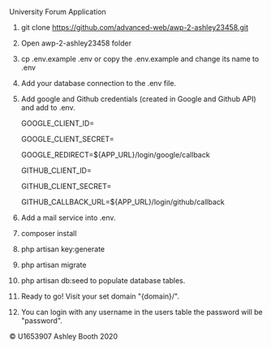 University Forum Application

1. git clone https://github.com/advanced-web/awp-2-ashley23458.git
2. Open awp-2-ashley23458 folder 
3. cp .env.example .env  or copy the .env.example and change its name to .env
4. Add your database connection to the .env file.
5. Add google and Github credentials (created in Google and Github API) and add to .env.
   
   GOOGLE_CLIENT_ID=

   GOOGLE_CLIENT_SECRET=
   
   GOOGLE_REDIRECT=${APP_URL}/login/google/callback
   
   GITHUB_CLIENT_ID=
   
   GITHUB_CLIENT_SECRET=
   
   GITHUB_CALLBACK_URL=${APP_URL}/login/github/callback
   
6. Add a mail service into .env.
7. composer install
8. php artisan key:generate
9. php artisan migrate
10. php artisan db:seed to populate database tables.
11. Ready to go! Visit your set domain "{domain}/".
12. You can login with any username in the users table the password will be "password".

© U1653907 Ashley Booth 2020
